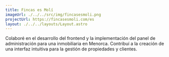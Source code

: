 ```yaml
---
title: Fincas es Molí
imageUrl: ./../../src/img/fincasesmoli.png
projectUrl: https://fincasesmoli.com/es
layout: ./../../layouts/Layout.astro
---
```

Colaboré en el desarrollo del frontend y la implementación del panel de administración para una inmobiliaria en Menorca. Contribuí a la creación de una interfaz intuitiva para la gestión de propiedades y clientes.